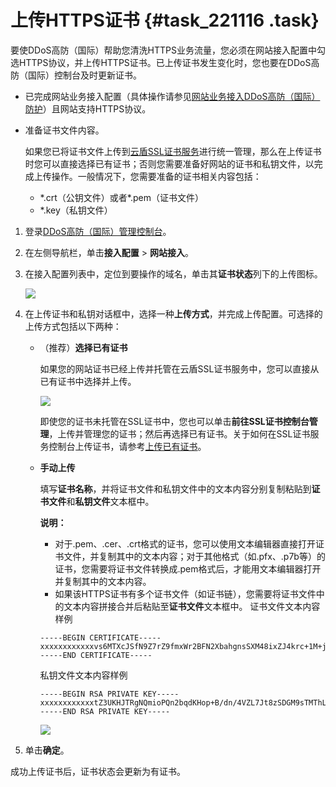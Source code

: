 # 上传HTTPS证书 {#task_221116 .task}

要使DDoS高防（国际）帮助您清洗HTTPS业务流量，您必须在网站接入配置中勾选HTTPS协议，并上传HTTPS证书。已上传证书发生变化时，您也要在DDoS高防（国际）控制台及时更新证书。

-   已完成网站业务接入配置（具体操作请参见[网站业务接入DDoS高防（国际）防护](intl.zh-CN/DDoS高防（国际）/快速入门/网站业务接入DDoS高防（国际）防护.md#)）且网站支持HTTPS协议。
-   准备证书文件内容。

    如果您已将证书文件上传到[云盾SSL证书服务](https://yundunnext.console.aliyun.com/?p=casnext)进行统一管理，那么在上传证书时您可以直接选择已有证书；否则您需要准备好网站的证书和私钥文件，以完成上传操作。一般情况下，您需要准备的证书相关内容包括：

    -   \*.crt（公钥文件）或者\*.pem（证书文件）
    -   \*.key（私钥文件）

1.  登录[DDoS高防（国际）管理控制台](https://yundun.console.aliyun.com/?p=ddosdip)。
2.  在左侧导航栏，单击**接入配置** \> **网站接入**。
3.  在接入配置列表中，定位到要操作的域名，单击其**证书状态**列下的上传图标。 

    ![](http://static-aliyun-doc.oss-cn-hangzhou.aliyuncs.com/assets/img/830179/156436707351000_zh-CN.png)

4.  在上传证书和私钥对话框中，选择一种**上传方式**，并完成上传配置。可选择的上传方式包括以下两种： 
    -   （推荐）**选择已有证书** 

        如果您的网站证书已经上传并托管在云盾SSL证书服务中，您可以直接从已有证书中选择并上传。

        ![](http://static-aliyun-doc.oss-cn-hangzhou.aliyuncs.com/assets/img/188520/156436707345763_zh-CN.png)

        即使您的证书未托管在SSL证书中，您也可以单击**前往SSL证书控制台管理**，上传并管理您的证书；然后再选择已有证书。关于如何在SSL证书服务控制台上传证书，请参考[上传已有证书](../../../../intl.zh-CN/用户指南/上传已有证书.md#)。

    -   **手动上传** 

        填写**证书名称**，并将证书文件和私钥文件中的文本内容分别复制粘贴到**证书文件**和**私钥文件**文本框中。

        **说明：** 

        -   对于.pem、.cer、.crt格式的证书，您可以使用文本编辑器直接打开证书文件，并复制其中的文本内容；对于其他格式（如.pfx、.p7b等）的证书，您需要将证书文件转换成.pem格式后，才能用文本编辑器打开并复制其中的文本内容。
        -   如果该HTTPS证书有多个证书文件（如证书链），您需要将证书文件中的文本内容拼接合并后粘贴至**证书文件**文本框中。
        证书文件文本内容样例

        ``` {#codeblock_7kx_qhu_25z}
        -----BEGIN CERTIFICATE----- 
        xxxxxxxxxxxxvs6MTXcJSfN9Z7rZ9fmxWr2BFN2XbahgnsSXM48ixZJ4krc+1M+j2kcubVpsE2cgHdj4v8H6jUz9Ji4mr7vMNS6dXv8PUkl/qoDeNGCNdyTS5NIL5ir+g92cL8IGOkjgvhlqt9vc65Cgb4mL+n5+DV9uOyTZTW/MojmlgfUekC2xiXa54nxJf17Y1TADGSbyJbsC0Q9nIrHsPl8YKkvRWvIAqYxXZ7wRwWWmv4TMxFhWRiNY7yZIo2ZUhl02SIDNggIEeg==
        -----END CERTIFICATE-----
        ```

        私钥文件文本内容样例

        ``` {#codeblock_5qj_l6u_jhb}
        -----BEGIN RSA PRIVATE KEY-----
        xxxxxxxxxxxxtZ3UKHJTRgNQmioPQn2bqdKHop+B/dn/4VZL7Jt8zSDGM9sTMThLyvsmLQKBgQCr+ujntC1kN6pGBj2Fw2l/EA/W3rYEce2tyhjgmG7rZ+A/jVE9fld5sQra6ZdwBcQJaiygoIYoaMF2EjRwc0qwHaluq0C15f6ujSoHh2e+D5zdmkTg/3NKNjqNv6xA2gYpinVDzFdZ9Zujxvuh9o4Vqf0YF8bv5UK5G04RtKadOw==
        -----END RSA PRIVATE KEY-----
        ```

        ![](http://static-aliyun-doc.oss-cn-hangzhou.aliyuncs.com/assets/img/188520/156436707345764_zh-CN.png)

5.  单击**确定**。

成功上传证书后，证书状态会更新为有证书。

